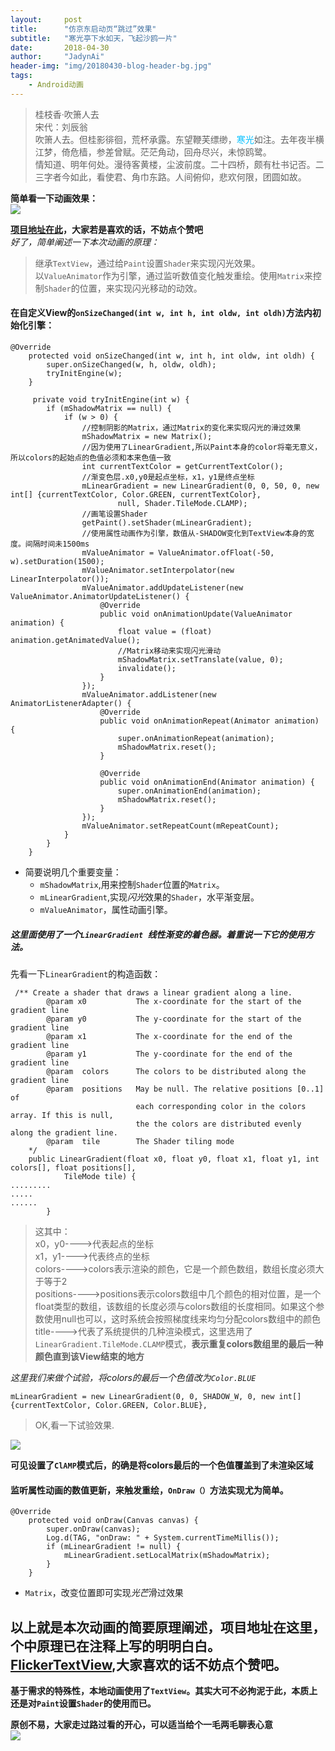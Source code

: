 ```yaml
---
layout:     post
title:      "仿京东启动页“跳过”效果"
subtitle:   "寒光亭下水如天，飞起沙鸥一片"
date:       2018-04-30
author:     "JadynAi"
header-img: "img/20180430-blog-header-bg.jpg"
tags:
    - Android动画
---
```


> 桂枝香·吹箫人去<br>
宋代：刘辰翁<br>
吹箫人去。但桂影徘徊，荒杯承露。东望鞭芙缥缈，<font color=#00bfff>寒光</font>如注。去年夜半横江梦，倚危樯，参差曾赋。茫茫角动，回舟尽兴，未惊鸥鹭。<br>
情知道、明年何处。漫待客黄楼，尘波前度。二十四桥，颇有杜书记否。二三字者今如此，看使君、角巾东路。人间俯仰，悲欢何限，团圆如故。

**简单看一下动画效果：**<br>![](https://wx1.sinaimg.cn/mw690/a28b91d8gy1fqums8z9rig205f05wmxe.gif)

**[项目地址在此](https://github.com/JadynAi/LoadingLovely/blob/master/app/src/main/java/com/example/jadynai/loadinglovely/flicker/TextFlickerView.java)，大家若是喜欢的话，不妨点个赞吧**<br>
*好了，简单阐述一下本次动画的原理：*
> 继承`TextView`，通过给`Paint`设置`Shader`来实现闪光效果。<br>以`ValueAnimator`作为引擎，通过监听数值变化触发重绘。使用`Matrix`来控制`Shader`的位置，来实现闪光移动的动效。

#### 在自定义View的`onSizeChanged(int w, int h, int oldw, int oldh)`方法内初始化引擎：

```
@Override
    protected void onSizeChanged(int w, int h, int oldw, int oldh) {
        super.onSizeChanged(w, h, oldw, oldh);
        tryInitEngine(w);
    }
    
     private void tryInitEngine(int w) {
        if (mShadowMatrix == null) {
            if (w > 0) {
                //控制阴影的Matrix，通过Matrix的变化来实现闪光的滑过效果
                mShadowMatrix = new Matrix();
                //因为使用了LinearGradient,所以Paint本身的color将毫无意义，所以colors的起始点的色值必须和本来色值一致
                int currentTextColor = getCurrentTextColor();
                //渐变色层.x0,y0是起点坐标，x1，y1是终点坐标
                mLinearGradient = new LinearGradient(0, 0, 50, 0, new int[] {currentTextColor, Color.GREEN, currentTextColor},
                        null, Shader.TileMode.CLAMP);
                //画笔设置Shader
                getPaint().setShader(mLinearGradient);
                //使用属性动画作为引擎，数值从-SHADOW变化到TextView本身的宽度。间隔时间未1500ms
                mValueAnimator = ValueAnimator.ofFloat(-50, w).setDuration(1500);
                mValueAnimator.setInterpolator(new LinearInterpolator());
                mValueAnimator.addUpdateListener(new ValueAnimator.AnimatorUpdateListener() {
                    @Override
                    public void onAnimationUpdate(ValueAnimator animation) {
                        float value = (float) animation.getAnimatedValue();
                        //Matrix移动来实现闪光滑动
                        mShadowMatrix.setTranslate(value, 0);
                        invalidate();
                    }
                });
                mValueAnimator.addListener(new AnimatorListenerAdapter() {
                    @Override
                    public void onAnimationRepeat(Animator animation) {
                        super.onAnimationRepeat(animation);
                        mShadowMatrix.reset();
                    }

                    @Override
                    public void onAnimationEnd(Animator animation) {
                        super.onAnimationEnd(animation);
                        mShadowMatrix.reset();
                    }
                });
                mValueAnimator.setRepeatCount(mRepeatCount);
            }
        }
    }

```
- 简要说明几个重要变量：
	- `mShadowMatrix`,用来控制`Shader`位置的`Matrix`。
	- `mLinearGradient`,实现*闪光*效果的`Shader`，水平渐变层。
	- `mValueAnimator`，属性动画引擎。

##### 这里面使用了一个`LinearGradient `线性渐变的着色器。着重说一下它的使用方法。

先看一下`LinearGradient`的构造函数：

```
 /** Create a shader that draws a linear gradient along a line. 
        @param x0           The x-coordinate for the start of the gradient line 
        @param y0           The y-coordinate for the start of the gradient line 
        @param x1           The x-coordinate for the end of the gradient line 
        @param y1           The y-coordinate for the end of the gradient line 
        @param  colors      The colors to be distributed along the gradient line 
        @param  positions   May be null. The relative positions [0..1] of 
                            each corresponding color in the colors array. If this is null, 
                            the the colors are distributed evenly along the gradient line. 
        @param  tile        The Shader tiling mode 
    */  
    public LinearGradient(float x0, float y0, float x1, float y1, int colors[], float positions[],  
            TileMode tile) {  
.........  
.....  
......  
        }
```
>这其中：<br>x0，y0---->代表起点的坐标<br>x1，y1---->代表终点的坐标<br>colors---->colors表示渲染的颜色，它是一个颜色数组，数组长度必须大于等于2<br>positions---->positions表示colors数组中几个颜色的相对位置，是一个float类型的数组，该数组的长度必须与colors数组的长度相同。如果这个参数使用null也可以，这时系统会按照梯度线来均匀分配colors数组中的颜色<br>title---->代表了系统提供的几种渲染模式，这里选用了`LinearGradient.TileMode.CLAMP`模式，**表示重复colors数组里的最后一种颜色直到该View结束的地方**

*这里我们来做个试验，将colors的最后一个色值改为`Color.BLUE`*

```
mLinearGradient = new LinearGradient(0, 0, SHADOW_W, 0, new int[] {currentTextColor, Color.GREEN, Color.BLUE},
```
>OK,看一下试验效果.

![](https://wx4.sinaimg.cn/mw690/a28b91d8gy1fqunw73pdrg207i07qglz.gif)

**可见设置了`ClAMP`模式后，的确是将colors最后的一个色值覆盖到了未渲染区域**

#### 监听属性动画的数值更新，来触发重绘，`OnDraw（）`方法实现尤为简单。

```
@Override
    protected void onDraw(Canvas canvas) {
        super.onDraw(canvas);
        Log.d(TAG, "onDraw: " + System.currentTimeMillis());
        if (mLinearGradient != null) {
            mLinearGradient.setLocalMatrix(mShadowMatrix);
        }
    }
```
- `Matrix`，改变位置即可实现*光芒*滑过效果

## 以上就是本次动画的简要原理阐述，项目地址在这里，个中原理已在注释上写的明明白白。[FlickerTextView](https://github.com/JadynAi/LoadingLovely/blob/master/app/src/main/java/com/example/jadynai/loadinglovely/flicker/TextFlickerView.java),大家喜欢的话不妨点个赞吧。

**基于需求的特殊性，本地动画使用了`TextView`。其实大可不必拘泥于此，本质上还是对`Paint`设置`Shader`的使用而已。**

**原创不易，大家走过路过看的开心，可以适当给个一毛两毛聊表心意**<br>![](http://JadynAi.github.io/img/person_wechat.jpg)



